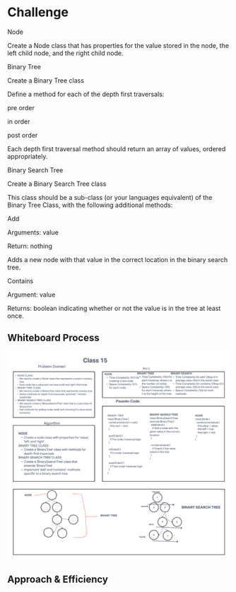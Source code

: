 # Challenge

Node

Create a Node class that has properties for the value stored in the node, the left child node, and the right child node.

Binary Tree

Create a Binary Tree class

Define a method for each of the depth first traversals:

pre order

in order

post order

Each depth first traversal method should return an array of values, ordered appropriately.

Binary Search Tree

Create a Binary Search Tree class

This class should be a sub-class (or your languages equivalent) of the Binary Tree Class, with the following additional methods:

Add

Arguments: value

Return: nothing

Adds a new node with that value in the correct location in the binary search tree.

Contains

Argument: value

Returns: boolean indicating whether or not the value is in the tree at least once.

## Whiteboard Process

![Trees](./Screenshot%202023-10-06%20at%208.57.17%20PM.png)

## Approach & Efficiency
